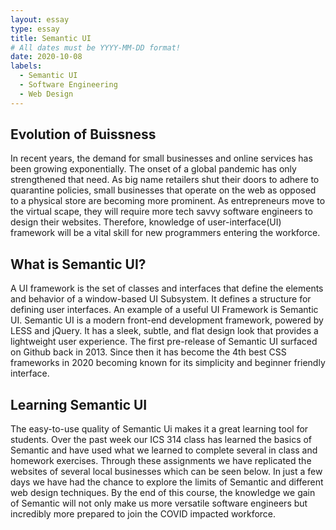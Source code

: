 ```yaml
---
layout: essay
type: essay
title: Semantic UI
# All dates must be YYYY-MM-DD format!
date: 2020-10-08
labels:
  - Semantic UI
  - Software Engineering
  - Web Design
---
```


## Evolution of Buissness 
In recent years, the demand for small businesses and online services has been growing exponentially. The onset of a global pandemic has only strengthened that need. As big name retailers shut their doors to adhere to quarantine policies, small businesses that operate on the web as opposed to a physical store are becoming more prominent. As entrepreneurs move to the virtual scape, they will require more tech savvy software engineers to design their websites. Therefore, knowledge of user-interface(UI) framework will be a vital skill for new programmers entering the workforce.

## What is Semantic UI?
A UI framework is the set of classes and interfaces that define the elements and behavior of a window-based UI Subsystem. It defines a structure for defining user interfaces. An example of a useful UI Framework is Semantic UI. Semantic UI is a modern front-end development framework, powered by LESS and jQuery. It has a sleek, subtle, and flat design look that provides a lightweight user experience. The first pre-release of Semantic UI surfaced on Github back in 2013. Since then it has become the 4th best CSS frameworks in 2020 becoming known for its simplicity and beginner friendly interface.

## Learning Semantic UI
The easy-to-use quality of Semantic Ui makes it a great learning tool for students. Over the past week our ICS 314 class has learned the basics of Semantic and have used what we learned to complete several in class and homework exercises. Through these assignments we have replicated the websites of several local businesses which can be seen below. In just a few days we have had the chance to explore the limits of Semantic and different web design techniques. By the end of this course, the knowledge we gain of Semantic will not only make us more versatile software engineers but incredibly more prepared to join the COVID impacted workforce.  
